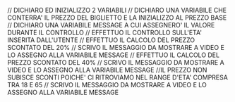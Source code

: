 // DICHIARO ED INIZIALIZZO 2 VARIABILI
// DICHIARO UNA VARIABILE CHE CONTERRA' IL PREZZO DEL BIGLIETTO E LA INIZIALIZZO AL PREZZO BASE 
// DICHIARO UNA VARIABILE MESSAGE A CUI ASSEGNERO' IL VALORE DURANTE IL CONTROLLO
// EFFETTUO IL CONTROLLO SULL'ETA' INSERITA DALL'UTENTE
// EFFETTUO IL CALCOLO DEL PREZZO SCONTATO DEL 20%
// SCRIVO IL MESSAGGIO DA MOSTRARE A VIDEO E LO ASSEGNO ALLA VARIABILE MESSAGE
// EFFETTUO IL CALCOLO DEL PREZZO SCONTATO DEL 40%
// SCRIVO IL MESSAGGIO DA MOSTRARE A VIDEO E LO ASSEGNO ALLA VARIABILE MESSAGE
//IL PREZZO NON SUBISCE SCONTI POICHE' CI RITROVIAMO NEL RANGE D'ETA' COMPRESA TRA 18 E 65
// SCRIVO IL MESSAGGIO DA MOSTRARE A VIDEO E LO ASSEGNO ALLA VARIABILE MESSAGE  